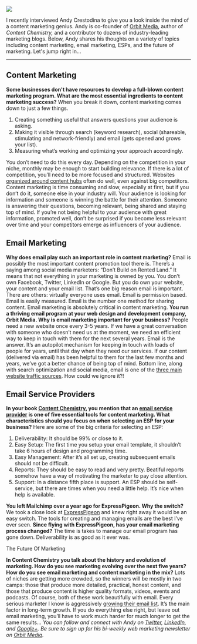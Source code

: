 
![](/blog/images/2014/andycrestodina.jpg)

I recently interviewed Andy Crestodina to give you a look inside the
mind of a content marketing genius. Andy is co-founder of [Orbit
Media](http://orbitmedia.com), author of *Content Chemistry,* and a
contributor to dozens of industry-leading marketing blogs. Below, Andy
shares his thoughts on a variety of topics including content marketing,
email marketing, ESPs, and the future of marketing. Let's jump right
in...

* * * * *

## Content Marketing

**Some businesses don't have resources to develop a full-blown content
marketing program. What are the most essential ingredients to content
marketing success?** When you break it down, content marketing comes
down to just a few things.

1.  Creating something useful that answers questions your audience is
    asking.
2.  Making it visible through search (keyword research), social
    (shareable, stimulating and network-friendly) and email (gets opened
    and grows your list).
3.  Measuring what’s working and optimizing your approach accordingly.

You don’t need to do this every day. Depending on the competition in
your niche, monthly may be enough to start building relevance. If there
is a lot of competition, you’ll need to be more focused and structured.
Websites [organized around content
hubs](http://www.orbitmedia.com/blog/content-hubs/) often do well, even
against big competitors. Content marketing is time consuming and slow,
especially at first, but if you don’t do it, someone else in your
industry will. Your audience is looking for information and someone is
winning the battle for their attention. Someone is answering their
questions, becoming relevant, being shared and staying top of mind. If
you’re not being helpful to your audience with great information,
promoted well, don’t be surprised if you become less relevant over time
and your competitors emerge as influencers of your audience.

## Email Marketing

**Why does email play such an important role in content marketing?**
Email is possibly the most important content promotion tool there is.
There’s a saying among social media marketers: “Don’t Build on Rented
Land.” It means that not everything in your marketing is owned by you.
You don’t own Facebook, Twitter, LinkedIn or Google. But you do own your
website, your content and your email list. That’s one big reason email
is important. There are others: virtually everyone uses email. Email is
permission based. Email is easily measured. Email is the number one
method for sharing content. Email marketing is absolutely critical in
content marketing. **You run a thriving email program at your web design
and development company, Orbit Media. Why is email marketing important
for your business?** People need a new website once every 3-5 years. If
we have a great conversation with someone who doesn’t need us at the
moment, we need an efficient way to keep in touch with them for the next
several years. Email is the answer. It’s an autopilot mechanism for
keeping in touch with loads of people for years, until that day when
they need our services. If our content (delivered via email) has been
helpful to them for the last few months and years, we’ve got a better
chance of being top of mind. Bottom line, along with search optimization
and social media, email is one of the [three main website traffic
sources](http://www.orbitmedia.com/blog/website-traffic-sources/). How
could we ignore it?!

## Email Service Providers

**In your book [Content
Chemistry](http://www.orbitmedia.com/content-chemistry), you mention
that an [email service provider](http://expresspigeon.com) is one of
five essential tools for content marketing. What characteristics should
you focus on when selecting an ESP for your business?** Here are some of
the big criteria for selecting an ESP:

1.  Deliverability: It should be 99% or close to it.
2.  Easy Setup: The first time you setup your email template, it
    shouldn’t take 6 hours of design and programming time.
3.  Easy Management: After it’s all set up, creating subsequent emails
    should not be difficult.
4.  Reports: They should be easy to read and very pretty. Beatiful
    reports somehow have a way of motivating the marketer to pay close
    attention.
5.  Support: In a distance fifth place is support. An ESP should be
    self-service, but there are times when you need a little help. It’s
    nice when help is available.

**You left Mailchimp over a year ago for ExpressPigeon. Why the
switch?** We took a close look at
[ExpressPigeon](http://expresspigeon.com) and knew right away it would
be an easy switch. The tools for creating and managing emails are the
best I’ve ever seen. **Since flying with ExpressPigeon, has your email
marketing process changed?** The time is takes to manage our email
program has gone down. Deliverability is as good as it ever was.

The Future Of Marketing

**In Content Chemistry you talk about the history and evolution of
marketing. How do you see marketing evolving over the next five years?
How do you see email marketing and content marketing in the mix?** Lots
of niches are getting more crowded, so the winners will be mostly in two
camps: those that produce more detailed, practical, honest content, and
those that produce content is higher quality formats, videos, events and
podcasts. Of course, both of these work beautifully with email. Every
serious marketer I know is aggressively [growing their email
list](/blog/2014/05/18/101-ways-to-grow-your-email-list/).
It’s the main factor in long-term growth. If you do everything else
right, but leave out email marketing, you’ll have to work much harder
for much longer to get the same results... *You can follow and connect
with Andy on [Twitter](https://twitter.com/crestodina),
[LinkedIn](https://www.linkedin.com/profile/view?id=2583444), and
[Google+](https://plus.google.com/+AndyCrestodina). Be sure to sign up
for his bi-weekly web marketing newsletter on [Orbit
Media](http://www.orbitmedia.com/blog/).*
